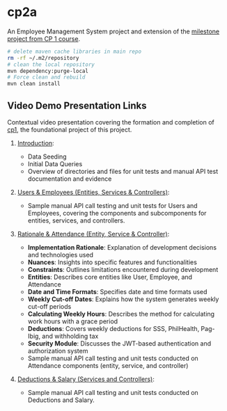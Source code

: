 # cp2a

An Employee Management System project and extension of the [milestone project from CP 1 course](https://github.com/imperionite/cp1).

```sh
# delete maven cache libraries in main repo
rm -rf ~/.m2/repository
# clean the local repository
mvn dependency:purge-local
# Force clean and rebuild
mvn clean install
```

## Video Demo Presentation Links

Contextual video presentation covering the formation and completion of [cp1](https://github.com/imperionite/cp1), the foundational project of this project.

1. [Introduction](https://drive.google.com/file/d/16D1UGsFjzkn4qWhFfcgbQ1BDlcs-8aLl/view?usp=sharing):

   - Data Seeding
   - Initial Data Queries
   - Overview of directories and files for unit tests and manual API test documentation and evidence

2. [Users & Employees (Entities, Services & Controllers)](https://drive.google.com/file/d/1QDkbGKmTv32KfKU3rA0V-MlyhirB49wf/view?usp=share_link):

   - Sample manual API call testing and unit tests for Users and Employees, covering the components and subcomponents for entities, services, and controllers.

3. [Rationale & Attendance (Entity, Service & Controller)](https://drive.google.com/file/d/1V6yHL6fNtRrnQCXOhIPY5Bd_wbTTLv7i/view?usp=sharing):

   - **Implementation Rationale**: Explanation of development decisions and technologies used
   - **Nuances**: Insights into specific features and functionalities
   - **Constraints**: Outlines limitations encountered during development
   - **Entities**: Describes core entities like User, Employee, and Attendance
   - **Date and Time Formats**: Specifies date and time formats used
   - **Weekly Cut-off Dates**: Explains how the system generates weekly cut-off periods
   - **Calculating Weekly Hours**: Describes the method for calculating work hours with a grace period
   - **Deductions**: Covers weekly deductions for SSS, PhilHealth, Pag-Ibig, and withholding tax
   - **Security Module**: Discusses the JWT-based authentication and authorization system
   - Sample manual API call testing and unit tests conducted on Attendance components (entity, service, and controller)

4. [Deductions & Salary (Services and Controllers)](https://drive.google.com/file/d/1sXQIKb8P6Ru19t9mAtocMS4tniD0M0W4/view?usp=sharing):
   - Sample manual API call testing and unit tests conducted on Deductions and Salary.
